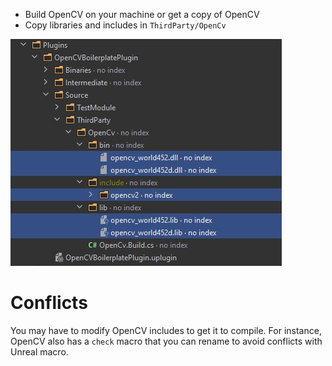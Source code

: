 ﻿- Build OpenCV on your machine or get a copy of OpenCV
- Copy libraries and includes in `ThirdParty/OpenCv`

![Library files](img/lib_files.jpg)

# Conflicts

You may have to modify OpenCV includes to get it to compile. For instance, OpenCV also has a `check` macro that you can rename to avoid conflicts with Unreal macro.
